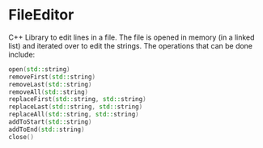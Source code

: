 # FileEditor
C++ Library to edit lines in a file. The file is opened in memory (in a linked list) and iterated over to edit the strings. The operations that can be done include:
```cpp
open(std::string)
removeFirst(std::string)
removeLast(std::string)
removeAll(std::string)
replaceFirst(std::string, std::string)
replaceLast(std::string, std::string)
replaceAll(std::string, std::string)
addToStart(std::string)
addToEnd(std::string)
close()
```

